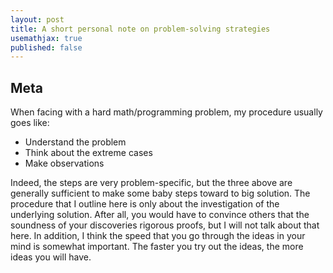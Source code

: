```yaml
---
layout: post
title: A short personal note on problem-solving strategies
usemathjax: true
published: false
---
```


## Meta

When facing with a hard math/programming problem, my procedure usually goes like:

- Understand the problem
- Think about the extreme cases
- Make observations

Indeed, the steps are very problem-specific, but the three above are generally sufficient to make some baby steps toward to big solution.
The procedure that I outline here is only about the investigation of the underlying solution.
After all, you would have to convince others that the soundness of your discoveries rigorous proofs, but I will not talk about that here.
In addition, I think the speed that you go through the ideas in your mind is somewhat important. The faster you try out the ideas, the more ideas you will have.